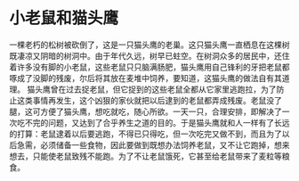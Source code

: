 # 小老鼠和猫头鹰
一棵老朽的松树被砍倒了，这是一只猫头鹰的老巢。这只猫头鹰一直栖息在这棵树既凄凉又阴暗的树洞中。由于年代久远，树早已蛀空。在树洞众多的居民中，还住着许多没有脚的小老鼠，这些老鼠只只脑满肠肥，猫头鹰用自己锋利的牙把老鼠都啄成了没脚的残废，尔后将其放在麦堆中饲养，要知道，这猫头鹰的做法自有其道理。 
猫头鹰曾在过去捉老鼠，但它捉到的这些老鼠全都从它家里逃跑拉，为了防止这类事情再发生，这个凶狠的家伙就把以后逮到的老鼠都弄成残废。老鼠没了腿，这可方便了猫头鹰，想吃就吃，随心所欲。一天一只，合理安排，即解决了一次吃不完的问题，又达到了合乎养生之道的目的。于是猫头鹰就和人一样有了长远的打算：老鼠逮着以后要逃跑，不得已只得吃，但一次吃完又做不到，而且为了以后急需，必须储备一些食物，因此要做到既想办法饲养老鼠，又不让它跑掉，想来想去，只能使老鼠致残不能跑。为了不让老鼠饿死，它甚至给老鼠带来了麦粒等粮食。
  